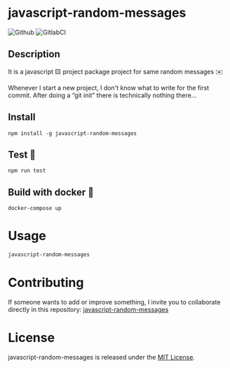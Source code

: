 # javascript-random-messages

![Github](https://github.com/zearkiatos/javascript-random-messages/actions/workflows/action.yml/badge.svg)
![GitlabCI](https://gitlab.com/caprilespe/javascript-random-messages/badges/develop/pipeline.svg)

## Description
It is a javascript 🟨 project package project for same random messages ✉️

Whenever I start a new project, I don't know what to write for the first commit. After doing a “git init” there is technically nothing there...

## Install

```npm
npm install -g javascript-random-messages
```

## Test 🧪
```
npm run test
```
## Build with docker 🐳
```docker-compose
docker-compose up
```



# Usage

```bash
javascript-random-messages
```

# Contributing
If someone wants to add or improve something, I invite you to collaborate directly in this repository: [javascript-random-messages](https://github.com/zearkiatos/javascript-random-messages)

# License
javascript-random-messages is released under the [MIT License](https://opensource.org/licenses/MIT).
